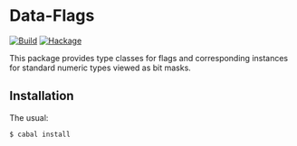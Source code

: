 Data-Flags
==========

[![Build](https://github.com/mvv/data-flags/actions/workflows/ci.yml/badge.svg)](https://github.com/mvv/data-flags/actions/workflows/ci.yml) [![Hackage](https://img.shields.io/hackage/v/data-flags.svg)](http://hackage.haskell.org/package/data-flags)

This package provides type classes for flags and corresponding instances for
standard numeric types viewed as bit masks.

Installation
------------
The usual:

	$ cabal install
